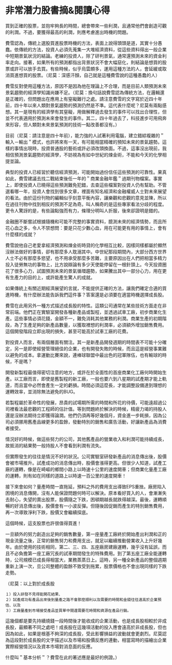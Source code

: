 # 非常潛力股書摘&閱讀心得

買到正確的股票，並抱牢夠長的時間，總會帶來一些利潤，且通常他們會創造可觀的利潤。不過，要獲得最高的利潤，則應考慮進出時機的問題。

費雪認為，傳統上選股買進股票時機的方法，表面上說得頭頭是道，其實十分愚蠢。依傳統的方法，投資人必須先蒐集一大堆經濟資料，從這些資料得出一般企業中短期景氣狀況的結論。老練的投資人，除了研判景氣，通常還預測未來的資金利率走向。接著，如果所有的預測都指出背景狀況不會大幅惡化，則結論是想買的股票或許可以放手去買。有些時候，似乎烏雲頗多，運用這種方法的人，會延緩或取消買進想買的股票。（尼莫：深感汗顏，自己就是這種費雪說的這種愚蠢的人）

費雪反對使用這種方法，原因不是因為他在理論上不合理，而是目前人類預測未來景氣趨勢的經濟學知識尚嫌不足。（尼莫：換句話說費雪認為傳統方法，在邏輯還是正確的，但問題出在應用上有窒礙難行之處。請注意費雪的文字寫於近四十年前，四十年以來人類對景氣趨勢的預測仍然是不準。這代表什麼呢？尼莫有兩點感想。其一是現有的經濟學有其窒礙，用做解釋過去發生的事件可以找出合理性，但並不代表適用於預測未來會發生的事件。其二，四十年過去了，科技進步可用飛奔來形容，但人類對未來景氣預測的技術一點改善都沒有。）

目前（尼莫：請注意是四十年前），能力強的人試著利用電腦，建立錯綜複雜的＂輸入－輸出＂模式，也許將來有一天，有可能相當精確的預知未來的景氣趨勢。這樣的事情出現時，投資普通股的藝術或許必須改頭換面。不過，這事沒出現前，我相信預測景氣趨勢的經濟學，不妨視為有如中世紀的煉金術，不能和今天的化學相提並論。

典型的投資人已經習於聽信經濟預測，可能開始過份信任這些預測的可靠性。果真如此，費雪建議去找二戰結束後任一年的＂商業金融年鑑＂過期刊物檔案。事實上，即使投資人已曉得這些預測難免犯錯，去查這些檔案對投資人仍有幫助。不管選看哪一年，投資人會找到很多文章，裡面有知名經濟和金融權威人士對未來展望的看法。由於這份刊物的編輯似乎刻意平衡內容，讓樂觀和悲觀的意見並陳，所以在過往刊物中找到相反的預測不足為奇。叫人稱奇的是這些專家看法分歧的程度。更令人驚訝的是，有些論點強而有力，條理分明叫人折服，後來卻證明是錯的。

金融圈不斷嘗試根據隨機和可能不完整的事實資料，臆測未來的經濟情勢，而且所花心血之多，令人不禁想問：要是只花少數心血，用在可能更有用的事情上，會有什麼樣的成就？

費雪說他自己老愛拿經濟預測和煉金術時貸的化學相互比較，因樣同樣都屬於顯然沒辦法做好的事情，卻有那麼多人耽溺其中。中世紀那段期間內，大部分西方世界人士不必有那麼多慾望，也不用承受那麼多苦難，主要原因出在人們把相當多精力投入徒勞無功的事物上，比方說辯論有多少天使能停留在一根針頭上。今天投資圈花了很多心力，試圖預測未來的景氣循環趨勢，如果騰出其中一部分心力，用在更有生產力的目的上，或許能產生驚人的成就。

如果傳統上有關近期經濟展望的言就，不能提供正確的方法，讓我們確定合適的買進時機，有什麼辦法能告訴我們這件事？答案還是必須要在適當時機選擇成長股。

費雪在此用另外一種方式描述成長股的特性。這類公司通常在某些技術方面走在非常前端。他們正在實驗室開發各種新產品或製程，並透過試車工廠，初步商業化生產。這些事情必須花錢，金額不一，難免消耗其他業務的利潤。商業生產的初期階段，為了生產足夠的新產品數量，以獲取裡想的利潤率，必須額外增加銷售費用。這個開發階段立即出現的損失，甚至可能高於試車工廠的花費。

對投資人而言，有兩個層面有關注。其一是新產品開發週期的時間表不可能十分確定，另一是即使經營管理絕佳的企業，也有開發失敗的時候，而且這是經營事業難以避免的成本。拿運動比賽來說，連棒球聯盟中最出色的冠軍隊伍，也有輸球的時候，不是嗎？

開發新製程最值得密切注意的地方，或許在於全面性的首座商業化工廠何時開始生產。以工廠而言，即使是舊製程的新工廠，一般也要六到八星期的試產期才能上軌道，而且當中必然會產生一定的虧損。時間必須這麼長，才能調整設備達到理想的運轉效率，並消除無法避免的BUG。

若製程屬於革命性的發展，昂貴的試場期所需的時間和所花的待價，可能遠超過公司裡看法最悲觀的工程師的估計值。等到問題終於解決的時候，精疲力竭的持股人還是沒辦法期待立即獲得論潤。他們仍須再等好幾個月，資金進一步耗損，因為公司必須挪用舊產品線更多的盈餘，發動特別的銷售和廣告活動，好讓新產品為消費者接受。

情況好的時候，做這些努力的公司，其他舊產品的營業收入和利潤可能持續成長，故抵消的結果勢一般持股人不會看到利潤有流失。

但實際發生的往往是情況不好的狀況。公司實驗室研發新產品的消息傳出後，股價會被市場推升。試產成功的消息傳出時，股價會漲得更高。但很少人知道，試產工廠的運轉，像是在崎嶇的鄉間小路上以時速十公里的速度開車；但商業化量產工廠的運轉，則有如在同樣的道路上以時速一百公里的速度開車！

接下來會如何？量產時間一直拖延，預料之外的費用支出導致EPS重挫。廠房陷入困境的消息傳開，沒有人能保證問題何時可以解決。原本看好買入的人，會漸漸失去耐心，失望的賣出股票，股價隨之下跌，困頓期越長就跌得越深。最後，運轉順暢的好消息傳出後，股價會有一小波反彈。但隨後因促銷而產生的特別銷售費用，再一次導致淨利下跌，股價又會繼續探底。

這個時候，這支股票也許很值得買進！

一旦額外的努力創造出足夠的銷售數量，第一座量產工廠終於開始產出利潤和正的現金流量之後，正常的銷售努力和費用支出，就足以繼續推動營業收入上升好幾年。由於使用的技術相同，第二、三、四、五座廠房建廠運轉，幾乎沒有延誤，而且不必負擔第一座工廠冗長的試車期間發生的特殊費用。到了第五座工廠全能運轉時，公司規模已成長得相當大，業務蒸蒸日上。這時，另一種全新產品的整個週期重新上演一次，旦公司整體的盈餘不致受到拖累，股票價格也不會出現同樣的下跌走勢。

（尼莫：以上對於成長股
```
１）投入研發不見得能開花結果、
２）試產成功有產品出來後到量產之路不會那麼順利以及需要的時間和金錢往往遠高於企業預估、以及
３）工廠量產到市場接受產品並買單中間還需要花時間和資源在產品行銷。
```
這幾個都是要先持續燒錢一段時間後才能收成的企業活動，也是成長股相較於非成長股，最顯著不同之處吧！成長股在這幾項活動的投入應會遠高於非成長股，但也因為如此，如果是根基不夠深的成長股，受此影響損益的波動就會更劇烈。尼莫認為這段對於成長股的文字描述以及市場和股價反應的連動，相當寫時的描繪出企業實際經營情況以及資本市場對消息面的反應。

什麼叫＂基本分析＂？費雪在此的著述應是最好的例證。）